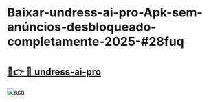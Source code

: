 # Baixar-undress-ai-pro-Apk-sem-anúncios-desbloqueado-completamente-2025-#28fuq

# <h2><a href="https://ainizakaria.my?title=undress-ai-pro&ref=24M">🔗👉 🔴 undress-ai-pro</a></h2>

[![acn](https://github.com/user-attachments/assets/0f9c940e-d8b0-45ae-aac7-cd30a18b3e1c)](https://ainizakaria.my?title=undress-ai-pro&ref=24M)

